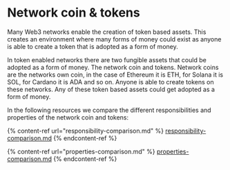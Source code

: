 # Network coin & tokens

Many Web3 networks enable the creation of token based assets. This creates an environment where many forms of money could exist as anyone is able to create a token that is adopted as a form of money.

In token enabled networks there are two fungible assets that could be adopted as a form of money. The network coin and tokens. Network coins are the networks own coin, in the case of Ethereum it is ETH, for Solana it is SOL, for Cardano it is ADA and so on. Anyone is able to create tokens on these networks. Any of these token based assets could get adopted as a form of money.

In the following resources we compare the different responsibilities and properties of the network coin and tokens:

{% content-ref url="responsibility-comparison.md" %}
[responsibility-comparison.md](responsibility-comparison.md)
{% endcontent-ref %}

{% content-ref url="properties-comparison.md" %}
[properties-comparison.md](properties-comparison.md)
{% endcontent-ref %}
